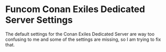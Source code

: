 # Funcom Conan Exiles Dedicated Server Settings
The default settings for the Conan Exiles Dedicated Server are way too confusing to me and some of the settings are missing, so I am trying to fix that.

